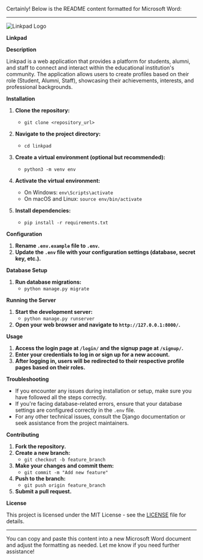 Certainly! Below is the README content formatted for Microsoft Word:

---

![Linkpad Logo](linkpad_logo.png)

**Linkpad**

**Description**

Linkpad is a web application that provides a platform for students, alumni, and staff to connect and interact within the educational institution's community. The application allows users to create profiles based on their role (Student, Alumni, Staff), showcasing their achievements, interests, and professional backgrounds.

**Installation**

1. **Clone the repository:**
   - `git clone <repository_url>`

2. **Navigate to the project directory:**
   - `cd linkpad`

3. **Create a virtual environment (optional but recommended):**
   - `python3 -m venv env`

4. **Activate the virtual environment:**
   - On Windows: `env\Scripts\activate`
   - On macOS and Linux: `source env/bin/activate`

5. **Install dependencies:**
   - `pip install -r requirements.txt`

**Configuration**

1. **Rename `.env.example` file to `.env`.**
2. **Update the `.env` file with your configuration settings (database, secret key, etc.).**

**Database Setup**

1. **Run database migrations:**
   - `python manage.py migrate`

**Running the Server**

1. **Start the development server:**
   - `python manage.py runserver`
2. **Open your web browser and navigate to `http://127.0.0.1:8000/`.**

**Usage**

1. **Access the login page at `/login/` and the signup page at `/signup/`.**
2. **Enter your credentials to log in or sign up for a new account.**
3. **After logging in, users will be redirected to their respective profile pages based on their roles.**

**Troubleshooting**

- If you encounter any issues during installation or setup, make sure you have followed all the steps correctly.
- If you're facing database-related errors, ensure that your database settings are configured correctly in the `.env` file.
- For any other technical issues, consult the Django documentation or seek assistance from the project maintainers.

**Contributing**

1. **Fork the repository.**
2. **Create a new branch:**
   - `git checkout -b feature_branch`
3. **Make your changes and commit them:**
   - `git commit -m "Add new feature"`
4. **Push to the branch:**
   - `git push origin feature_branch`
5. **Submit a pull request.**

**License**

This project is licensed under the MIT License - see the [LICENSE](LICENSE) file for details.

---

You can copy and paste this content into a new Microsoft Word document and adjust the formatting as needed. Let me know if you need further assistance!
